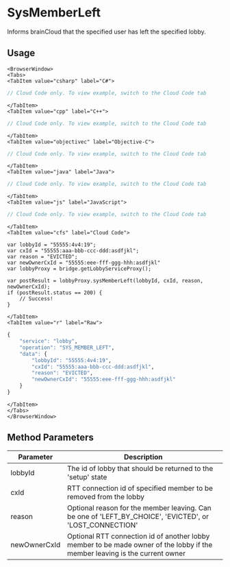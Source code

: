 # SysMemberLeft

Informs brainCloud that the specified user has left the specified lobby.

<PartialServop service_name="lobby" operation_name="SYS_MEMBER_LEFT" />

## Usage

```mdx-code-block
<BrowserWindow>
<Tabs>
<TabItem value="csharp" label="C#">
```

```csharp
// Cloud Code only. To view example, switch to the Cloud Code tab
```

```mdx-code-block
</TabItem>
<TabItem value="cpp" label="C++">
```

```cpp
// Cloud Code only. To view example, switch to the Cloud Code tab
```

```mdx-code-block
</TabItem>
<TabItem value="objectivec" label="Objective-C">
```

```objectivec
// Cloud Code only. To view example, switch to the Cloud Code tab
```

```mdx-code-block
</TabItem>
<TabItem value="java" label="Java">
```

```java
// Cloud Code only. To view example, switch to the Cloud Code tab
```

```mdx-code-block
</TabItem>
<TabItem value="js" label="JavaScript">
```

```javascript
// Cloud Code only. To view example, switch to the Cloud Code tab
```

```mdx-code-block
</TabItem>
<TabItem value="cfs" label="Cloud Code">
```

```cfscript
var lobbyId = "55555:4v4:19";
var cxId = "55555:aaa-bbb-ccc-ddd:asdfjkl";
var reason = "EVICTED";
var newOwnerCxId = "55555:eee-fff-ggg-hhh:asdfjkl"
var lobbyProxy = bridge.getLobbyServiceProxy();

var postResult = lobbyProxy.sysMemberLeft(lobbyId, cxId, reason, newOwnerCxId);
if (postResult.status == 200) {
    // Success!
}
```

```mdx-code-block
</TabItem>
<TabItem value="r" label="Raw">
```

```r
{
	"service": "lobby",
	"operation": "SYS_MEMBER_LEFT",
	"data": {
		"lobbyId": "55555:4v4:19",
		"cxId": "55555:aaa-bbb-ccc-ddd:asdfjkl",
		"reason": "EVICTED",
		"newOwnerCxId": "55555:eee-fff-ggg-hhh:asdfjkl"
	}
}
```

```mdx-code-block
</TabItem>
</Tabs>
</BrowserWindow>
```

## Method Parameters
Parameter | Description
--------- | -----------
lobbyId | The id of lobby that should be returned to the 'setup' state
cxId | RTT connection id of specified member to be removed from the lobby
reason | Optional reason for the member leaving. Can be one of 'LEFT_BY_CHOICE', 'EVICTED', or 'LOST_CONNECTION'
newOwnerCxId | Optional RTT connection id of another lobby member to be made owner of the lobby if the member leaving is the current owner



